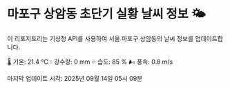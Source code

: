 
# 마포구 상암동 초단기 실황 날씨 정보 🌤️

이 리포지토리는 기상청 API를 사용하여 서울 마포구 상암동의 날씨 정보를 업데이트합니다. 

🌡️ 기온: 21.4 ℃
💧 강수량: 0 mm
💦 습도: 85 %
🌬️ 풍속: 0.8 m/s

마지막 업데이트 시각: 2025년 09월 14일 05시 09분    
